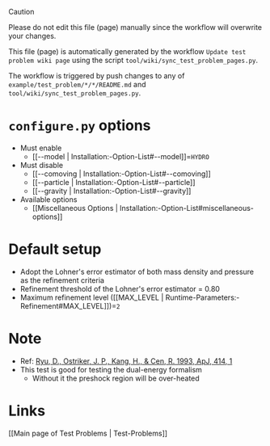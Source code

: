 > [!CAUTION]
> Please do not edit this file (page) manually since the workflow will overwrite your changes.
>
> This file (page) is automatically generated by the workflow `Update test problem wiki page` using the script `tool/wiki/sync_test_problem_pages.py`.
>
> The workflow is triggered by push changes to any of `example/test_problem/*/*/README.md` and `tool/wiki/sync_test_problem_pages.py`.


# `configure.py` options
- Must enable
  - [[--model | Installation:-Option-List#--model]]=`HYDRO`
- Must disable
  - [[--comoving | Installation:-Option-List#--comoving]]
  - [[--particle | Installation:-Option-List#--particle]]
  - [[--gravity | Installation:-Option-List#--gravity]]
- Available options
  - [[Miscellaneous Options | Installation:-Option-List#miscellaneous-options]]


# Default setup
- Adopt the Lohner's error estimator of both mass density and pressure as the refinement criteria
- Refinement threshold of the Lohner's error estimator = 0.80
- Maximum refinement level ([[MAX_LEVEL | Runtime-Parameters:-Refinement#MAX_LEVEL]])=`2`


# Note
- Ref: [Ryu, D., Ostriker, J. P., Kang, H., & Cen, R. 1993, ApJ, 414, 1](https://doi.org/10.1086/173051)
- This test is good for testing the dual-energy formalism
  - Without it the preshock region will be over-heated

# Links
[[Main page of Test Problems | Test-Problems]]

